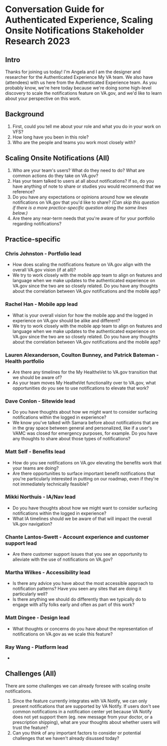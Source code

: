 # Conversation Guide for Authenticated Experience, Scaling Onsite Notifications Stakeholder Research 2023

## Intro

Thanks for joining us today! I'm Angela and I am the designer and researcher for the Authenticated Experience My VA team. We also have (attendees) with us here from the Authenticated Experience team. As you probably know, we're here today because we're doing some high-level discovery to scale the notifications feature on VA.gov, and we'd like to learn about your perspective on this work. 

## Background
1. First, could you tell me about your role and what you do in your work on VFS?
2. How long have you been in this role?
3. Who are the people and teams you work most closely with?

## Scaling Onsite Notifications (All)
1. Who are your team's users? What do they need to do? What are common actions do they take on VA.gov?
2. Has your team talked to users at all about notifications? If so, do you have anything of note to share or studies you would recomnend that we reference?
3. Do you have any expectations or opinions around how we elevate notifications on VA.gov that you'd like to share? *(Can skip this question if there is a more practice-specific question along the same lines below.)*
4. Are there any near-term needs that you're aware of for your portfolio regarding notifications?

## Practice-specific

### Chris Johnston - Portfolio lead
- How does scaling the notifications feature on VA.gov align with the overall VA.gov vision (if at all)? 
- We try to work closely with the mobile app team to align on features and language when we make updates to the authenticated experience on VA.gov since the two are so closely related. Do you have any thoughts about the correlation between VA.gov notifications and the mobile app?

### Rachel Han - Mobile app lead
- What is your overall vision for how the mobile app and the logged in experience on VA.gov should be alike and different?
- We try to work closely with the mobile app team to align on features and language when we make updates to the authenticated experience on VA.gov since the two are so closely related. Do you have any thoughts about the correlation between VA.gov notifications and the mobile app?

### Lauren Alexanderson, Coulton Bunney, and Patrick Bateman - Health portfolio
- Are there any timelines for the My HealtheVet to VA.gov transition that we should be aware of? 
- As your team moves My HeatheVet functionality over to VA.gov, what opportunities do you see to use notifications to elevate that work?

### Dave Conlon - Sitewide lead
- Do you have thoughts about how we might want to consider surfacing notifications within the logged in experience?
- We know you've talked with Samara before about notifications that are in the gray space between general and personalized, like if a user's VAMC was closed for emergency purposes, for example. Do you have any thoughts to share about those types of notifications?

### Matt Self - Benefits lead
- How do you see notifications on VA.gov elevating the benefits work that your teams are doing?
- Are there opportunities to surface important benefit notifications that you're particularly interested in putting on our roadmap, even if they're not immediately technically feasible?

### Mikki Northuis - IA/Nav lead
- Do you have thoughts about how we might want to consider surfacing notifications within the logged in experience?
- What IA timelines should we be aware of that will impact the overall VA.gov navigation?

### Chante Lantos-Swett - Account experience and customer support lead
- Are there customer support issues that you see an opportunity to alleviate with the use of notifications on VA.gov?

### Martha Wilkes - Accessibility lead
- Is there any advice you have about the most accessible approach to notification patterns? Have you seen any sites that are doing it particularly well?
- Is there anything we should do differently than we typically do to engage with a11y folks early and often as part of this work?

### Matt Dingee - Design lead
- What thoughts or concerns do you have about the representation of notifications on VA.gov as we scale this feature?

### Ray Wang - Platform lead
- 

## Challenges (All)

There are some challenges we can already foresee with scaling onsite notifications.
1. Since the feature currently integrates with VA Notify, we can only present notifications that are supported by VA Notify. If users don't see common notifications in a notification center yet because VA Notify does not yet support them (eg. new message from your doctor, or a prescription shipping), what are your thoughts about whether users will trust the feature?
2. Can you think of any important factors to consider or potential challenges that we haven't already disussed today?
